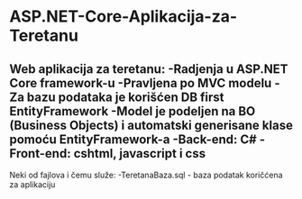 # ASP.NET-Core-Aplikacija-za-Teretanu
Web aplikacija za teretanu:
-Radjenja u ASP.NET Core framework-u
-Pravljena po MVC modelu
-Za bazu podataka je korišćen DB first EntityFramework
-Model je podeljen na BO (Business Objects) i automatski generisane klase pomoću EntityFramework-a
-Back-end: C#
-Front-end: cshtml, javascript i css
------------------------------------------------------------------------------------------------------
Neki od fajlova i čemu služe:
-TeretanaBaza.sql - baza podatak koričćena za aplikaciju
